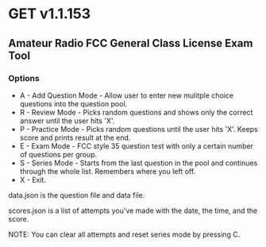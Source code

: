 # GET v1.1.153
## Amateur Radio FCC General Class License Exam Tool

### Options

* A - Add Question Mode - Allow user to enter new mulitple choice questions into the question pool.
* R - Review Mode - Picks random questions and shows only the correct answer until the user hits 'X'.
* P - Practice Mode - Picks random questions until the user hits 'X'. Keeps score and prints result at the end.
* E - Exam Mode - FCC style 35 question test with only a certain number of questions per group.
* S - Series Mode - Starts from the last question in the pool and continues through the whole list. Remembers where you left off.
* X - Exit.

data.json is the question file and data file.

scores.json is a list of attempts you've made with the date, the time, and the score.

NOTE: You can clear all attempts and reset series mode by pressing C.



